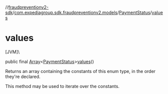 //[fraudpreventionv2-sdk](../../../index.md)/[com.expediagroup.sdk.fraudpreventionv2.models](../index.md)/[PaymentStatus](index.md)/[values](values.md)

# values

[JVM]\

public final [Array](https://kotlinlang.org/api/latest/jvm/stdlib/kotlin/-array/index.html)&lt;[PaymentStatus](index.md)&gt;[values](values.md)()

Returns an array containing the constants of this enum type, in the order they're declared.

This method may be used to iterate over the constants.
